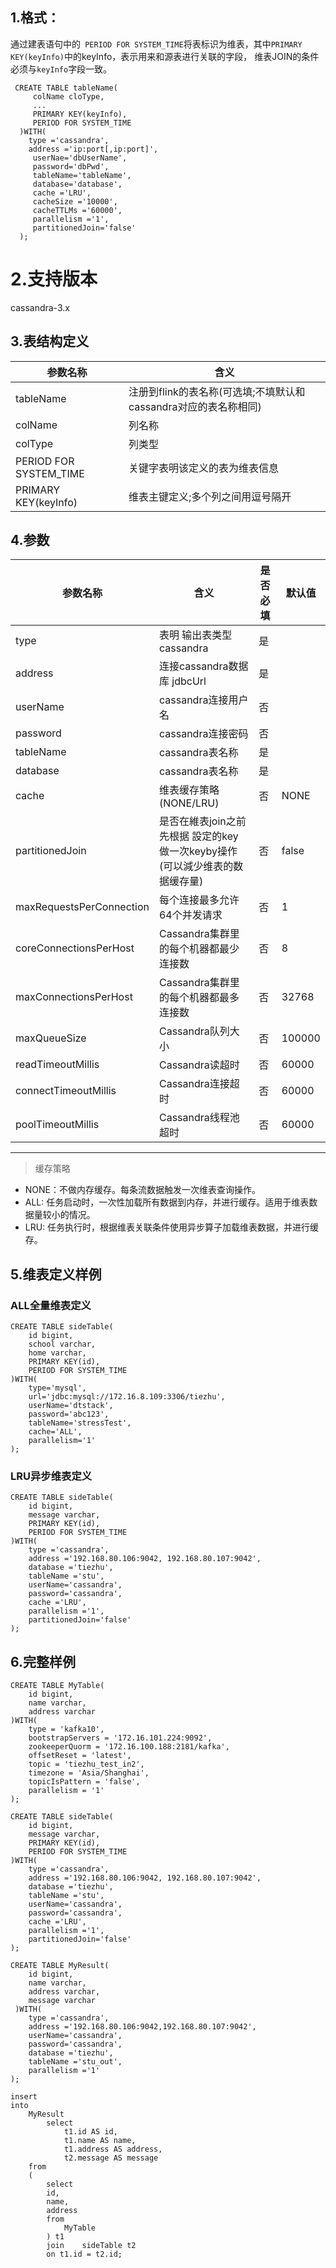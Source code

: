 
## 1.格式：

  通过建表语句中的` PERIOD FOR SYSTEM_TIME`将表标识为维表，其中`PRIMARY KEY(keyInfo)`中的keyInfo，表示用来和源表进行关联的字段，
  维表JOIN的条件必须与`keyInfo`字段一致。
```
 CREATE TABLE tableName(
     colName cloType,
     ...
     PRIMARY KEY(keyInfo),
     PERIOD FOR SYSTEM_TIME
  )WITH(
    type ='cassandra',
    address ='ip:port[,ip:port]',
     userNae='dbUserName',
     password='dbPwd',
     tableName='tableName',
     database='database',
     cache ='LRU',
     cacheSize ='10000',
     cacheTTLMs ='60000',
     parallelism ='1',
     partitionedJoin='false'
  );
```

# 2.支持版本
 cassandra-3.x
 
## 3.表结构定义
  
 |参数名称|含义|
 |----|---|
 | tableName | 注册到flink的表名称(可选填;不填默认和cassandra对应的表名称相同)|
 | colName | 列名称|
 | colType | 列类型|
 | PERIOD FOR SYSTEM_TIME | 关键字表明该定义的表为维表信息|
 | PRIMARY KEY(keyInfo) | 维表主键定义;多个列之间用逗号隔开|
 
## 4.参数

  |参数名称|含义|是否必填|默认值|
  |----|---|---|----|
  | type |表明 输出表类型 cassandra|是||
  | address | 连接cassandra数据库 jdbcUrl |是||
  | userName | cassandra连接用户名|否||
  | password | cassandra连接密码|否||
  | tableName | cassandra表名称|是||
  | database  | cassandra表名称|是||
  | cache | 维表缓存策略(NONE/LRU)|否|NONE|
  | partitionedJoin | 是否在維表join之前先根据 設定的key 做一次keyby操作(可以減少维表的数据缓存量)|否|false|
  | maxRequestsPerConnection | 每个连接最多允许64个并发请求|否|1|
  | coreConnectionsPerHost   | Cassandra集群里的每个机器都最少连接数|否|8|
  | maxConnectionsPerHost    | Cassandra集群里的每个机器都最多连接数|否|32768|
  | maxQueueSize             | Cassandra队列大小|否|100000|
  | readTimeoutMillis        | Cassandra读超时|否|60000|
  | connectTimeoutMillis     | Cassandra连接超时|否|60000|
  | poolTimeoutMillis        | Cassandra线程池超时|否|60000|
  
  ----------
  > 缓存策略
-  NONE：不做内存缓存。每条流数据触发一次维表查询操作。
-  ALL:  任务启动时，一次性加载所有数据到内存，并进行缓存。适用于维表数据量较小的情况。
-  LRU:  任务执行时，根据维表关联条件使用异步算子加载维表数据，并进行缓存。
  

## 5.维表定义样例

### ALL全量维表定义
```
CREATE TABLE sideTable(
    id bigint,
    school varchar,
    home varchar,
    PRIMARY KEY(id),
    PERIOD FOR SYSTEM_TIME
)WITH(
    type='mysql',
    url='jdbc:mysql://172.16.8.109:3306/tiezhu',
    userName='dtstack',
    password='abc123',
    tableName='stressTest',
    cache='ALL',
    parallelism='1'
);
```
### LRU异步维表定义
```
CREATE TABLE sideTable(
    id bigint,
    message varchar,
    PRIMARY KEY(id),
    PERIOD FOR SYSTEM_TIME
)WITH(
    type ='cassandra',
    address ='192.168.80.106:9042, 192.168.80.107:9042',
    database ='tiezhu',
    tableName ='stu',
    userName='cassandra',
    password='cassandra',
    cache ='LRU',
    parallelism ='1',
    partitionedJoin='false'
);
```
## 6.完整样例
```                          
CREATE TABLE MyTable(
    id bigint,
    name varchar,
    address varchar
)WITH(
    type = 'kafka10',
    bootstrapServers = '172.16.101.224:9092',
    zookeeperQuorm = '172.16.100.188:2181/kafka',
    offsetReset = 'latest',
    topic = 'tiezhu_test_in2',
    timezone = 'Asia/Shanghai',
    topicIsPattern = 'false',
    parallelism = '1'
);

CREATE TABLE sideTable(
    id bigint,
    message varchar,
    PRIMARY KEY(id),
    PERIOD FOR SYSTEM_TIME
)WITH(
    type ='cassandra',
    address ='192.168.80.106:9042, 192.168.80.107:9042',
    database ='tiezhu',
    tableName ='stu',
    userName='cassandra',
    password='cassandra',
    cache ='LRU',
    parallelism ='1',
    partitionedJoin='false'
);

CREATE TABLE MyResult(
    id bigint,
    name varchar,
    address varchar,
    message varchar
 )WITH(
    type ='cassandra',
    address ='192.168.80.106:9042,192.168.80.107:9042',
    userName='cassandra',
    password='cassandra',
    database ='tiezhu',
    tableName ='stu_out',
    parallelism ='1'
);

insert
into
    MyResult
        select
            t1.id AS id,
            t1.name AS name,
            t1.address AS address,
            t2.message AS message
    from
    (
        select
        id,
        name,
        address
        from
            MyTable
        ) t1
        join    sideTable t2
        on t1.id = t2.id;                                
```


